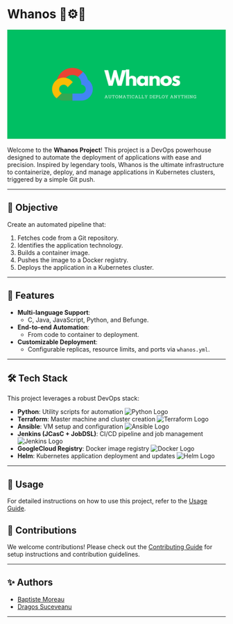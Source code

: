 
# Whanos 🚀⚙️🐳

![Project Banner](docs/assets/banner.png)

Welcome to the **Whanos Project**! This project is a DevOps powerhouse designed to automate the deployment of applications with ease and precision. Inspired by legendary tools, Whanos is the ultimate infrastructure to containerize, deploy, and manage applications in Kubernetes clusters, triggered by a simple Git push.

---

## 🎯 Objective

Create an automated pipeline that:

1. Fetches code from a Git repository.
2. Identifies the application technology.
3. Builds a container image.
4. Pushes the image to a Docker registry.
5. Deploys the application in a Kubernetes cluster.

---

## 🚀 Features

- **Multi-language Support**:
  - C, Java, JavaScript, Python, and Befunge.
- **End-to-end Automation**:
  - From code to container to deployment.
- **Customizable Deployment**:
  - Configurable replicas, resource limits, and ports via `whanos.yml`.

---

## 🛠️ Tech Stack

This project leverages a robust DevOps stack:

- **Python**: Utility scripts for automation ![Python Logo](https://img.shields.io/badge/Python-3776AB?logo=python&logoColor=white)
- **Terraform**: Master machine and cluster creation ![Terraform Logo](https://img.shields.io/badge/Terraform-623CE4?logo=terraform&logoColor=white)
- **Ansible**: VM setup and configuration ![Ansible Logo](https://img.shields.io/badge/Ansible-EE0000?logo=ansible&logoColor=white)
- **Jenkins (JCasC + JobDSL)**: CI/CD pipeline and job management ![Jenkins Logo](https://img.shields.io/badge/Jenkins-D24939?logo=jenkins&logoColor=white)
- **GoogleCloud Registry**: Docker image registry ![Docker Logo](https://img.shields.io/badge/Docker-2496ED?logo=docker&logoColor=white)
- **Helm**: Kubernetes application deployment and updates ![Helm Logo](https://img.shields.io/badge/Helm-0F1689?logo=helm&logoColor=white)


---

## 📖 Usage

For detailed instructions on how to use this project, refer to the [Usage Guide](docs/USAGE.md).

## 🔗 Contributions

We welcome contributions! Please check out the [Contributing Guide](CONTRIBUTING.md) for setup instructions and contribution guidelines.

---

## ✨ Authors

- [Baptiste Moreau](https://github.com/BxptisteM)
- [Dragos Suceveanu](https://github.com/sdragos1)

---
